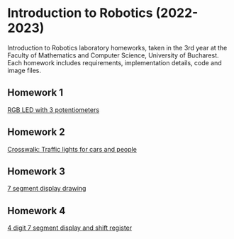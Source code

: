 # Introduction to Robotics (2022-2023)
Introduction to Robotics laboratory homeworks, taken in the 3rd year at the Faculty of Mathematics and Computer Science, University of Bucharest. Each homework includes requirements, implementation details, code and image files.

## Homework 1
[RGB LED with 3 potentiometers](https://github.com/Angel1Ionita/IntroductionToRobotics/tree/main/Homework/Homework1)

## Homework 2
[Crosswalk: Traffic lights for cars and people](https://github.com/Angel1Ionita/IntroductionToRobotics/tree/main/Homework/Homework2)

## Homework 3
[7 segment display drawing](https://github.com/Angel1Ionita/IntroductionToRobotics/tree/main/Homework/Homework3)

## Homework 4
[4 digit 7 segment display and shift register](https://github.com/Angel1Ionita/IntroductionToRobotics/tree/main/Homework/Homework4)
